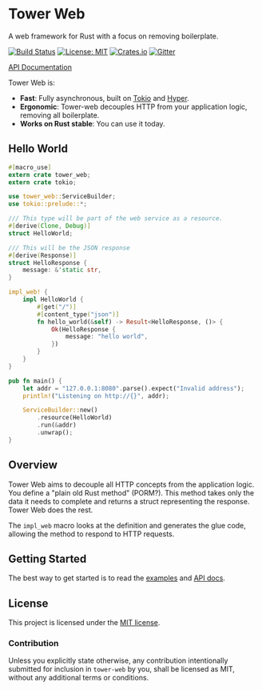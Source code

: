 # Tower Web

A web framework for Rust with a focus on removing boilerplate.

[![Build Status](https://travis-ci.org/carllerche/tower-web.svg?branch=master)](https://travis-ci.org/carllerche/tower-web)
[![License: MIT](https://img.shields.io/badge/License-MIT-blue.svg)](https://opensource.org/licenses/MIT)
[![Crates.io](https://img.shields.io/crates/v/tower-web.svg?maxAge=2592000)](https://crates.io/crates/tower-web)
[![Gitter](https://badges.gitter.im/tower-rs/tower.svg)](https://gitter.im/tower-rs/tower)

[API Documentation][dox]

Tower Web is:

* **Fast**: Fully asynchronous, built on [Tokio] and [Hyper].
* **Ergonomic**: Tower-web decouples HTTP from your application logic, removing
  all boilerplate.
* **Works on Rust stable**: You can use it today.

[Tokio]: https://github.com/tokio-rs/tokio
[Hyper]: http://github.com/hyperium/hyper
[dox]: http://rust-doc.s3-website-us-east-1.amazonaws.com/tower-web/v0.3.1/tower_web/

## Hello World

```rust
#[macro_use]
extern crate tower_web;
extern crate tokio;

use tower_web::ServiceBuilder;
use tokio::prelude::*;

/// This type will be part of the web service as a resource.
#[derive(Clone, Debug)]
struct HelloWorld;

/// This will be the JSON response
#[derive(Response)]
struct HelloResponse {
    message: &'static str,
}

impl_web! {
    impl HelloWorld {
        #[get("/")]
        #[content_type("json")]
        fn hello_world(&self) -> Result<HelloResponse, ()> {
            Ok(HelloResponse {
                message: "hello world",
            })
        }
    }
}

pub fn main() {
    let addr = "127.0.0.1:8080".parse().expect("Invalid address");
    println!("Listening on http://{}", addr);

    ServiceBuilder::new()
        .resource(HelloWorld)
        .run(&addr)
        .unwrap();
}
```

## Overview

Tower Web aims to decouple all HTTP concepts from the application logic. You
define a "plain old Rust method" (PORM?). This method takes only the data it
needs to complete and returns a struct representing the response. Tower Web does
the rest.

The `impl_web` macro looks at the definition and generates the glue code,
allowing the method to respond to HTTP requests.

## Getting Started

The best way to get started is to read the [examples] and [API docs][dox].

[dox]: #
[examples]: examples/

## License

This project is licensed under the [MIT license](LICENSE).

### Contribution

Unless you explicitly state otherwise, any contribution intentionally submitted
for inclusion in `tower-web` by you, shall be licensed as MIT, without any
additional terms or conditions.
